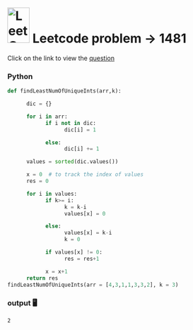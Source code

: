 # <img src="https://leetcode.com/_next/static/images/logo-ff2b712834cf26bf50a5de58ee27bcef.png" alt="LeetCode Logo" width="50" height="80"> Leetcode problem -> 1481

Click on the link to view the [question](https://leetcode.com/problems/least-number-of-unique-integers-after-k-removals/description/)

### Python
```python
def findLeastNumOfUniqueInts(arr,k):

      dic = {}

      for i in arr:
            if i not in dic:
                  dic[i] = 1

            else:
                  dic[i] += 1

      values = sorted(dic.values())

      x = 0  # to track the index of values
      res = 0

      for i in values:
            if k>= i:
                  k = k-i
                  values[x] = 0

            else:
                  values[x] = k-i
                  k = 0

            if values[x] != 0:
                  res = res+1

            x = x+1
      return res
findLeastNumOfUniqueInts(arr = [4,3,1,1,3,3,2], k = 3)
```
### output 🖥️
```
2
```


